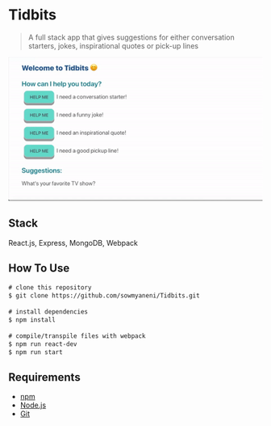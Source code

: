 # Tidbits
> A full stack app that gives suggestions for either conversation starters, jokes, inspirational quotes or pick-up lines

![](Tidbits.gif)

## Stack

React.js, Express, MongoDB, Webpack

## How To Use
```
# clone this repository
$ git clone https://github.com/sowmyaneni/Tidbits.git

# install dependencies
$ npm install

# compile/transpile files with webpack
$ npm run react-dev
$ npm run start
```

## Requirements
* [npm](https://www.npmjs.com/)
* [Node.js](https://nodejs.org/en/download/)
* [Git](https://git-scm.com/)


